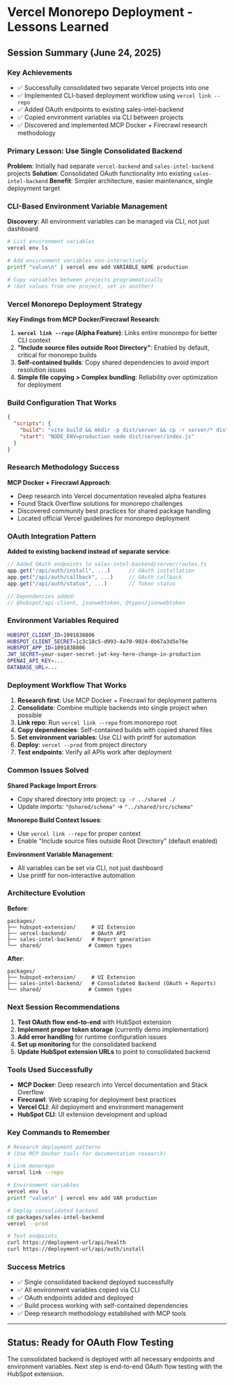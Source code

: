 # Vercel Monorepo Deployment - Lessons Learned

## Session Summary (June 24, 2025)

### Key Achievements
- ✅ Successfully consolidated two separate Vercel projects into one
- ✅ Implemented CLI-based deployment workflow using `vercel link --repo`
- ✅ Added OAuth endpoints to existing sales-intel-backend
- ✅ Copied environment variables via CLI between projects
- ✅ Discovered and implemented MCP Docker + Firecrawl research methodology

### Primary Lesson: Use Single Consolidated Backend

**Problem**: Initially had separate `vercel-backend` and `sales-intel-backend` projects
**Solution**: Consolidated OAuth functionality into existing `sales-intel-backend`
**Benefit**: Simpler architecture, easier maintenance, single deployment target

### CLI-Based Environment Variable Management

**Discovery**: All environment variables can be managed via CLI, not just dashboard

```bash
# List environment variables
vercel env ls

# Add environment variables non-interactively  
printf "value\n" | vercel env add VARIABLE_NAME production

# Copy variables between projects programmatically
# (Get values from one project, set in another)
```

### Vercel Monorepo Deployment Strategy

**Key Findings from MCP Docker/Firecrawl Research**:

1. **`vercel link --repo` (Alpha Feature)**: Links entire monorepo for better CLI context
2. **"Include source files outside Root Directory"**: Enabled by default, critical for monorepo builds
3. **Self-contained builds**: Copy shared dependencies to avoid import resolution issues
4. **Simple file copying > Complex bundling**: Reliability over optimization for deployment

### Build Configuration That Works

```json
{
  "scripts": {
    "build": "vite build && mkdir -p dist/server && cp -r server/* dist/server/ && cp -r shared dist/",
    "start": "NODE_ENV=production node dist/server/index.js"
  }
}
```

### Research Methodology Success

**MCP Docker + Firecrawl Approach**:
- Deep research into Vercel documentation revealed alpha features
- Found Stack Overflow solutions for monorepo challenges  
- Discovered community best practices for shared package handling
- Located official Vercel guidelines for monorepo deployment

### OAuth Integration Pattern

**Added to existing backend instead of separate service**:

```typescript
// Added OAuth endpoints to sales-intel-backend/server/routes.ts
app.get("/api/auth/install", ...)      // OAuth installation
app.get("/api/auth/callback", ...)     // OAuth callback  
app.get("/api/auth/status", ...)       // Token status

// Dependencies added:
// @hubspot/api-client, jsonwebtoken, @types/jsonwebtoken
```

### Environment Variables Required

```bash
HUBSPOT_CLIENT_ID=1091838806
HUBSPOT_CLIENT_SECRET=1c3c18c5-d993-4a70-9024-0b67a3d5e76e  
HUBSPOT_APP_ID=1091838806
JWT_SECRET=your-super-secret-jwt-key-here-change-in-production
OPENAI_API_KEY=...
DATABASE_URL=...
```

### Deployment Workflow That Works

1. **Research first**: Use MCP Docker + Firecrawl for deployment patterns
2. **Consolidate**: Combine multiple backends into single project when possible  
3. **Link repo**: Run `vercel link --repo` from monorepo root
4. **Copy dependencies**: Self-contained builds with copied shared files
5. **Set environment variables**: Use CLI with printf for automation
6. **Deploy**: `vercel --prod` from project directory
7. **Test endpoints**: Verify all APIs work after deployment

### Common Issues Solved

**Shared Package Import Errors**:
- Copy shared directory into project: `cp -r ../shared ./`
- Update imports: `"@shared/schema"` → `"../shared/src/schema"`

**Monorepo Build Context Issues**:
- Use `vercel link --repo` for proper context
- Enable "Include source files outside Root Directory" (default enabled)

**Environment Variable Management**:
- All variables can be set via CLI, not just dashboard
- Use printf for non-interactive automation

### Architecture Evolution

**Before**: 
```
packages/
├── hubspot-extension/     # UI Extension
├── vercel-backend/        # OAuth API  
├── sales-intel-backend/   # Report generation
└── shared/               # Common types
```

**After**:
```  
packages/
├── hubspot-extension/     # UI Extension
├── sales-intel-backend/   # Consolidated Backend (OAuth + Reports)
└── shared/               # Common types
```

### Next Session Recommendations

1. **Test OAuth flow end-to-end** with HubSpot extension
2. **Implement proper token storage** (currently demo implementation)
3. **Add error handling** for runtime configuration issues
4. **Set up monitoring** for the consolidated backend
5. **Update HubSpot extension URLs** to point to consolidated backend

### Tools Used Successfully

- **MCP Docker**: Deep research into Vercel documentation and Stack Overflow
- **Firecrawl**: Web scraping for deployment best practices  
- **Vercel CLI**: All deployment and environment management
- **HubSpot CLI**: UI extension development and upload

### Key Commands to Remember

```bash
# Research deployment patterns
# (Use MCP Docker tools for documentation research)

# Link monorepo
vercel link --repo

# Environment variables
vercel env ls
printf "value\n" | vercel env add VAR production

# Deploy consolidated backend
cd packages/sales-intel-backend
vercel --prod

# Test endpoints
curl https://deployment-url/api/health
curl https://deployment-url/api/auth/install
```

### Success Metrics

- ✅ Single consolidated backend deployed successfully
- ✅ All environment variables copied via CLI
- ✅ OAuth endpoints added and deployed
- ✅ Build process working with self-contained dependencies
- ✅ Deep research methodology established with MCP tools

---

## Status: Ready for OAuth Flow Testing

The consolidated backend is deployed with all necessary endpoints and environment variables. Next step is end-to-end OAuth flow testing with the HubSpot extension.